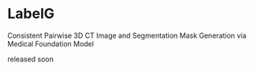 # LabelG
Consistent Pairwise 3D CT Image and Segmentation Mask Generation via Medical Foundation Model

released soon
